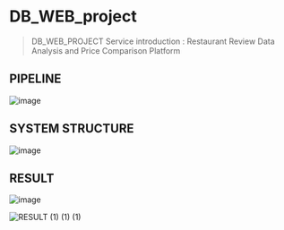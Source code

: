 # DB_WEB_project
> DB_WEB_PROJECT 
> Service introduction : Restaurant Review Data Analysis and Price Comparison Platform

## PIPELINE
![image](https://github.com/oosedus/DB_WEB_project/assets/117005656/a9edcdd4-52cc-48fb-a543-8b9ddb14a53d)

## SYSTEM STRUCTURE
![image](https://github.com/oosedus/DB_WEB_project/assets/117005656/6f6db98b-b5ba-4933-ad95-fa0bfb40b95c)

## RESULT
![image](https://github.com/oosedus/DB_WEB_project/assets/117005656/d57dec23-b9dd-4f05-a745-9eeba4d24524)

![RESULT (1) (1) (1)](https://github.com/oosedus/DB_WEB_project/assets/117005656/1f7b55a6-601f-44ba-9d4c-85383f24d28c)

